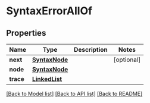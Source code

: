 # SyntaxErrorAllOf

## Properties
Name | Type | Description | Notes
------------ | ------------- | ------------- | -------------
**next** | [**SyntaxNode**](SyntaxNode.md) |  | [optional] 
**node** | [**SyntaxNode**](SyntaxNode.md) |  | 
**trace** | [**LinkedList**](LinkedList.md) |  | 

[[Back to Model list]](../README.md#documentation-for-models) [[Back to API list]](../README.md#documentation-for-api-endpoints) [[Back to README]](../README.md)


